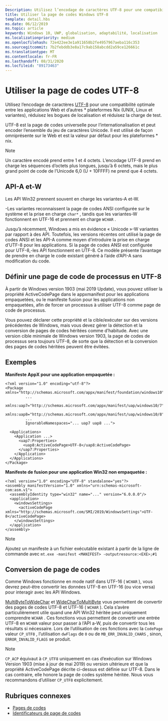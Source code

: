 ```yaml
---
Description: Utilisez l’encodage de caractères UTF-8 pour une compatibilité optimale entre les applications Web et d’autres \* plateformes Nix (UNIX, Linux et variantes), réduisez les bogues de localisation et réduisez la charge de test.
title: Utiliser la page de codes Windows UTF-8
template: detail.hbs
ms.date: 06/12/2019
ms.topic: article
keywords: Windows 10, UWP, globalisation, adaptabilité, localisation
ms.localizationpriority: medium
ms.openlocfilehash: 72e422ee3e1a911658b2fe4957967aeba116c353
ms.sourcegitcommit: 7b2febddb3e8a17c9ab158abcdd2a59ce126661c
ms.translationtype: MT
ms.contentlocale: fr-FR
ms.lasthandoff: 08/31/2020
ms.locfileid: "89173463"
---
```

# <a name="use-the-utf-8-code-page"></a>Utiliser la page de codes UTF-8

Utilisez l’encodage de caractères [UTF-8](http://www.utf-8.com/) pour une compatibilité optimale entre les applications Web et d’autres \* plateformes Nix (UNIX, Linux et variantes), réduisez les bogues de localisation et réduisez la charge de test.

UTF-8 est la page de codes universelle pour l’internationalisation et peut encoder l’ensemble du jeu de caractères Unicode. Il est utilisé de façon omniprésente sur le Web et est la valeur par défaut pour les plateformes * nix.

> [!NOTE]
> Un caractère encodé prend entre 1 et 4 octets. L’encodage UTF-8 prend en charge les séquences d’octets plus longues, jusqu’à 6 octets, mais le plus grand point de code de l’Unicode 6,0 (U + 10FFFF) ne prend que 4 octets.

## <a name="-a-vs--w-apis"></a>API-A et-W
  
Les API Win32 prennent souvent en charge les variantes-A et-W.

-Les variantes reconnaissent la page de codes ANSI configurée sur le système et la prise en charge `char*` , tandis que les variantes-W fonctionnent en UTF-16 et prennent en charge `WCHAR` .

Jusqu’à récemment, Windows a mis en évidence « Unicode »-W variantes par rapport à des API. Toutefois, les versions récentes ont utilisé la page de codes ANSI et les API-A comme moyen d’introduire la prise en charge d’UTF-8 pour les applications. Si la page de codes ANSI est configurée pour UTF-8,-les API fonctionnent en UTF-8. Ce modèle présente l’avantage de prendre en charge le code existant généré à l’aide d’API-A sans modification du code.

## <a name="set-a-process-code-page-to-utf-8"></a>Définir une page de code de processus en UTF-8

À partir de Windows version 1903 (mai 2019 Update), vous pouvez utiliser la propriété ActiveCodePage dans le appxmanifest pour les applications empaquetées, ou le manifeste fusion pour les applications non empaquetées, afin de forcer un processus à utiliser UTF-8 comme page de code de processus.

Vous pouvez déclarer cette propriété et la cible/exécuter sur des versions précédentes de Windows, mais vous devez gérer la détection et la conversion de pages de codes héritées comme d’habitude. Avec une version cible minimale de Windows version 1903, la page de codes de processus sera toujours UTF-8, de sorte que la détection et la conversion des pages de codes héritées peuvent être évitées.

## <a name="examples"></a>Exemples

**Manifeste AppX pour une application empaquetée :**

```xaml
<?xml version="1.0" encoding="utf-8"?>
<Package xmlns="http://schemas.microsoft.com/appx/manifest/foundation/windows10"
         ...
         xmlns:uap7="http://schemas.microsoft.com/appx/manifest/uap/windows10/7"
         xmlns:uap8="http://schemas.microsoft.com/appx/manifest/uap/windows10/8"
         ...
         IgnorableNamespaces="... uap7 uap8 ...">

  <Applications>
    <Application ...>
      <uap7:Properties>
        <uap8:ActiveCodePage>UTF-8</uap8:ActiveCodePage>
      </uap7:Properties>
    </Application>
  </Applications>
</Package>
```

**Manifeste de fusion pour une application Win32 non empaquetée :**

``` xaml
<?xml version="1.0" encoding="UTF-8" standalone="yes"?>
<assembly manifestVersion="1.0" xmlns="urn:schemas-microsoft-com:asm.v1">
  <assemblyIdentity type="win32" name="..." version="6.0.0.0"/>
  <application>
    <windowsSettings>
      <activeCodePage xmlns="http://schemas.microsoft.com/SMI/2019/WindowsSettings">UTF-8</activeCodePage>
    </windowsSettings>
  </application>
</assembly>
```

> [!NOTE]
> Ajoutez un manifeste à un fichier exécutable existant à partir de la ligne de commande avec `mt.exe -manifest <MANIFEST> -outputresource:<EXE>;#1`

## <a name="code-page-conversion"></a>Conversion de page de codes

Comme Windows fonctionne en mode natif dans UTF-16 ( `WCHAR` ), vous devrez peut-être convertir les données UTF-8 en UTF-16 (ou vice versa) pour interagir avec les API Windows.

[MultiByteToWideChar](/windows/desktop/api/stringapiset/nf-stringapiset-multibytetowidechar) et [WideCharToMultiByte](/windows/desktop/api/stringapiset/nf-stringapiset-widechartomultibyte) vous permettent de convertir des pages de codes UTF-8 et UTF-16 ( `WCHAR` ). Cela s’avère particulièrement utile quand une API Win32 héritée peut uniquement comprendre `WCHAR` . Ces fonctions vous permettent de convertir une entrée UTF-8 en `WCHAR` valeur pour passer à l’API a-W, puis de convertir tous les résultats si nécessaire.
Lors de l’utilisation de ces fonctions avec la `CodePage` valeur `CP_UTF8` , l’utilisation `dwFlags` de `0` ou de `MB_ERR_INVALID_CHARS` , sinon, `ERROR_INVALID_FLAGS` se produit.

> [!NOTE]
> `CP_ACP` équivaut à `CP_UTF8` uniquement en cas d’exécution sur Windows Version 1903 (mise à jour de mai 2019) ou version ultérieure et que la propriété ActiveCodePage décrite ci-dessus est définie sur UTF-8. Dans le cas contraire, elle honore la page de codes système héritée. Nous vous recommandons d’utiliser `CP_UTF8` explicitement.

## <a name="related-topics"></a>Rubriques connexes

- [Pages de codes](/windows/desktop/Intl/code-pages)
- [Identificateurs de page de codes](/windows/desktop/Intl/code-page-identifiers)